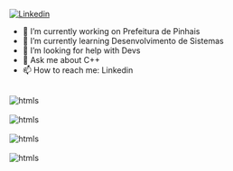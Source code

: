 [![Linkedin](https://img.shields.io/badge/LinkedIn-0077B5?style=for-the-badge&logo=linkedin&logoColor=white)](https://www.linkedin.com/in/eduardo-padilha-castanho-567954320/)

- 🔭 I’m currently working on Prefeitura de Pinhais
- 🌱 I’m currently learning Desenvolvimento de Sistemas
- 🤔 I’m looking for help with Devs
- 💬 Ask me about C++
- 📫 How to reach me: Linkedin

<div style = display: inline_block><br/>
  <img aling="center" alt="htmls" src= />
</div> 

<div style = display: inline_block><br/>
  <img aling="center" alt="htmls" src= />
</div> 

<div style = display: inline_block><br/>
  <img aling="center" alt="htmls" src= />
</div> 

<div style = display: inline_block><br/>
  <img aling="center" alt="htmls" src= />
</div> 
